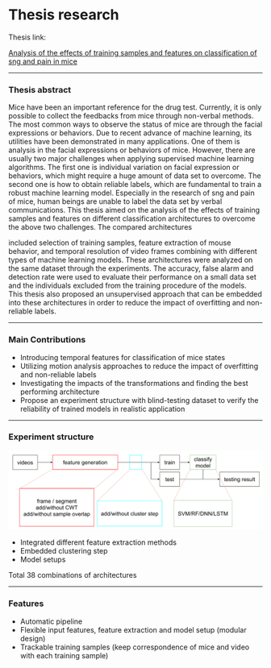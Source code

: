 # Thesis research

Thesis link:

[Analysis of the effects of training samples and features on classification of sng and pain in mice](https://drive.google.com/file/d/1exDkK8w42m5tgW8LIoWAVaezUuBNTIpw/view?usp=share_link)

----

### Thesis abstract
Mice have been an important reference for the drug test. Currently, it is only possible to
collect the feedbacks from mice through non-verbal methods. The most common ways to
observe the status of mice are through the facial expressions or behaviors. Due to recent advance
of machine learning, its utilities have been demonstrated in many applications. One of them is
analysis in the facial expressions or behaviors of mice. However, there are usually two major
challenges when applying supervised machine learning algorithms. The first one is individual
variation on facial expression or behaviors, which might require a huge amount of data set to
overcome. The second one is how to obtain reliable labels, which are fundamental to train a
robust machine learning model. Especially in the research of sng and pain of mice, human
beings are unable to label the data set by verbal communications.
This thesis aimed on the analysis of the effects of training samples and features on different
classification architectures to overcome the above two challenges. The compared architectures

included selection of training samples, feature extraction of mouse behavior, and temporal
resolution of video frames combining with different types of machine learning models. These
architectures were analyzed on the same dataset through the experiments. The accuracy, false
alarm and detection rate were used to evaluate their performance on a small data set and the
individuals excluded from the training procedure of the models. This thesis also proposed an
unsupervised approach that can be embedded into these architectures in order to reduce the
impact of overfitting and non-reliable labels.

----

### Main Contributions

* Introducing temporal features for classification of mice states
* Utilizing motion analysis approaches to reduce the impact of overfitting and non-reliable labels
* Investigating the impacts of the transformations and finding the best performing architecture
* Propose an experiment structure with blind-testing dataset to verify the reliability of trained models in realistic application

----

### Experiment structure

![image](./cm/flowchart.png)

* Integrated different feature extraction methods
* Embedded clustering step
* Model setups

Total 38 combinations of architectures

----

### Features

* Automatic pipeline
* Flexible input features, feature extraction and model setup (modular design)
* Trackable training samples (keep correspondence of mice and video with each training sample)
